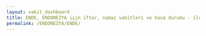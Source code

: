 ```yaml
---
layout: vakit_dashboard
title: ENDE, ENDONEZYA için iftar, namaz vakitleri ve hava durumu - ilçe/eyalet seç
permalink: /ENDONEZYA/ENDE/
---
```


<script type="text/javascript">
  var GLOBAL_COUNTRY = 'ENDONEZYA';
  var GLOBAL_CITY = 'ENDE';
  var GLOBAL_STATE = '';
  var lat = 72;
  var lon = 21;
</script>
